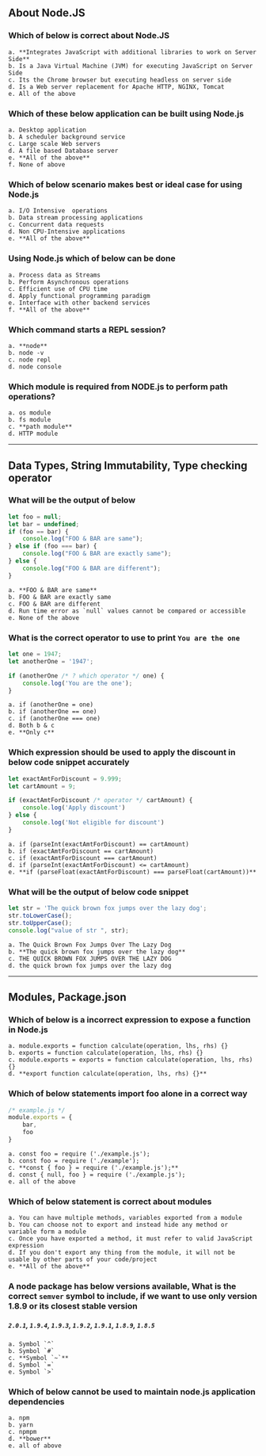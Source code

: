 ## About Node.JS

### Which of below is correct about Node.JS

	a. **Integrates JavaScript with additional libraries to work on Server Side**
	b. Is a Java Virtual Machine (JVM) for executing JavaScript on Server Side
	c. Its the Chrome browser but executing headless on server side
	d. Is a Web server replacement for Apache HTTP, NGINX, Tomcat
	e. All of the above

### Which of these below application can be built using Node.js

	a. Desktop application
	b. A scheduler background service
	c. Large scale Web servers
	d. A file based Database server
	e. **All of the above**
	f. None of above

### Which of below scenario makes best or ideal case for using Node.js

	a. I/O Intensive  operations
	b. Data stream processing applications
	c. Concurrent data requests
	d. Non CPU-Intensive applications
	e. **All of the above**

### Using Node.js which of below can be done

	a. Process data as Streams
	b. Perform Asynchronous operations
	c. Efficient use of CPU time
	d. Apply functional programming paradigm
	e. Interface with other backend services
	f. **All of the above**

### Which command starts a REPL session?

	a. **node**
	b. node -v
	c. node repl
	d. node console

### Which module is required from NODE.js to perform path operations?

	a. os module
	b. fs module
	c. **path module**
	d. HTTP module

----

## Data Types, String Immutability, Type checking operator

### What will be the output of below

```javascript
let foo = null;
let bar = undefined;
if (foo == bar) {
	console.log("FOO & BAR are same");
} else if (foo === bar) {
	console.log("FOO & BAR are exactly same");
} else {
	console.log("FOO & BAR are different");
}
```

	a. **FOO & BAR are same**
	b. FOO & BAR are exactly same
	c. FOO & BAR are different
	d. Run time error as `null` values cannot be compared or accessible
	e. None of the above

### What is the correct operator to use to print `You are the one`

```javascript
let one = 1947;
let anotherOne = '1947';

if (anotherOne /* ? which operator */ one) {
	console.log('You are the one');
}
```

	a. if (anotherOne = one)
	b. if (anotherOne == one)
	c. if (anotherOne === one)
	d. Both b & c
	e. **Only c**

### Which expression should be used to apply the discount in below code snippet accurately 

```javascript
let exactAmtForDiscount = 9.999;
let cartAmount = 9;

if (exactAmtForDiscount /* operator */ cartAmount) {
	console.log('Apply discount')
} else {
	console.log('Not eligible for discount')
}
```

	a. if (parseInt(exactAmtForDiscount) == cartAmount)
	b. if (exactAmtForDiscount == cartAmount)
	c. if (exactAmtForDiscount === cartAmount)
	d. if (parseInt(exactAmtForDiscount) <= cartAmount)
	e. **if (parseFloat(exactAmtForDiscount) === parseFloat(cartAmount))**

### What will be the output of below code snippet

```JavaScript
let str = 'The quick brown fox jumps over the lazy dog';
str.toLowerCase();
str.toUpperCase();
console.log("value of str ", str);
```

	a. The Quick Brown Fox Jumps Over The Lazy Dog
	b. **The quick brown fox jumps over the lazy dog**
	c. THE QUICK BROWN FOX JUMPS OVER THE LAZY DOG
	d. the quick brown fox jumps over the lazy dog

---

## Modules, Package.json

### Which of below is a incorrect expression to expose a function in Node.js

	a. module.exports = function calculate(operation, lhs, rhs) {}
	b. exports = function calculate(operation, lhs, rhs) {}
	c. module.exports = exports = function calculate(operation, lhs, rhs) {}
	d. **export function calculate(operation, lhs, rhs) {}**

### Which of below statements import foo alone in a correct way

```javascript
/* example.js */
module.exports = {
	bar,
	foo
}
```

	a. const foo = require ('./example.js');
	b. const foo = require ('./example');
	c. **const { foo } = require ('./example.js');**
	d. const { null, foo } = require ('./example.js');
	e. all of the above

### Which of below statement is correct about modules

	a. You can have multiple methods, variables exported from a module
	b. You can choose not to export and instead hide any method or variable form a module
	c. Once you have exported a method, it must refer to valid JavaScript expression
	d. If you don't export any thing from the module, it will not be usable by other parts of your code/project
	e. **All of the above**

### A node package has below versions available, What is the correct `semver` symbol to include, if we want to use only version 1.8.9 or its closest stable version

##### `2.0.1`, `1.9.4`, `1.9.3`, `1.9.2`, `1.9.1`, `1.8.9`, `1.8.5`

	a. Symbol `^`
	b. Symbol `#`
	c. **Symbol `~`**
	d. Symbol `=`
	e. Symbol `>`

### Which of below cannot be used to maintain node.js application dependencies

	a. npm
	b. yarn
	c. npmpm
	d. **bower**
	e. all of above



